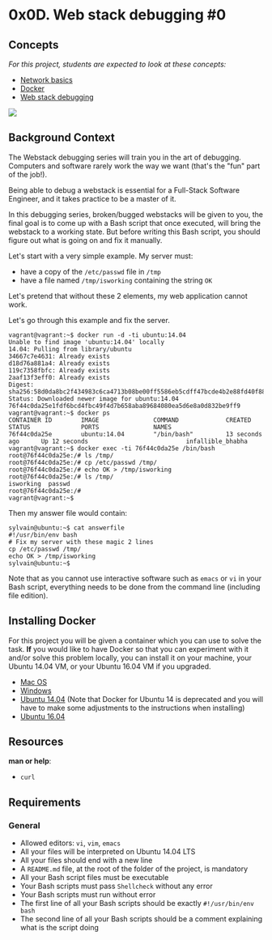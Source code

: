 0x0D. Web stack debugging #0
============================

Concepts
--------

*For this project, students are expected to look at these concepts:*

-   [Network basics](https://intranet.hbtn.io/concepts/33)
-   [Docker](https://intranet.hbtn.io/concepts/65)
-   [Web stack debugging](https://intranet.hbtn.io/concepts/68)

![](https://s3.amazonaws.com/intranet-projects-files/holbertonschool-sysadmin_devops/265/uWLzjc8.jpg)

Background Context
------------------

The Webstack debugging series will train you in the art of debugging. Computers and software rarely work the way we want (that's the "fun" part of the job!).

Being able to debug a webstack is essential for a Full-Stack Software Engineer, and it takes practice to be a master of it.

In this debugging series, broken/bugged webstacks will be given to you, the final goal is to come up with a Bash script that once executed, will bring the webstack to a working state. But before writing this Bash script, you should figure out what is going on and fix it manually.

Let's start with a very simple example. My server must:

-   have a copy of the `/etc/passwd` file in `/tmp`
-   have a file named `/tmp/isworking` containing the string `OK`

Let's pretend that without these 2 elements, my web application cannot work.

Let's go through this example and fix the server.

```
vagrant@vagrant:~$ docker run -d -ti ubuntu:14.04
Unable to find image 'ubuntu:14.04' locally
14.04: Pulling from library/ubuntu
34667c7e4631: Already exists
d18d76a881a4: Already exists
119c7358fbfc: Already exists
2aaf13f3eff0: Already exists
Digest: sha256:58d0da8bc2f434983c6ca4713b08be00ff5586eb5cdff47bcde4b2e88fd40f88
Status: Downloaded newer image for ubuntu:14.04
76f44c0da25e1fdf6bcd4fbc49f4d7b658aba89684080ea5d6e8a0d832be9ff9
vagrant@vagrant:~$ docker ps
CONTAINER ID        IMAGE               COMMAND             CREATED             STATUS              PORTS               NAMES
76f44c0da25e        ubuntu:14.04        "/bin/bash"         13 seconds ago      Up 12 seconds                           infallible_bhabha
vagrant@vagrant:~$ docker exec -ti 76f44c0da25e /bin/bash
root@76f44c0da25e:/# ls /tmp/
root@76f44c0da25e:/# cp /etc/passwd /tmp/
root@76f44c0da25e:/# echo OK > /tmp/isworking
root@76f44c0da25e:/# ls /tmp/
isworking  passwd
root@76f44c0da25e:/#
vagrant@vagrant:~$

```

Then my answer file would contain:

```
sylvain@ubuntu:~$ cat answerfile
#!/usr/bin/env bash
# Fix my server with these magic 2 lines
cp /etc/passwd /tmp/
echo OK > /tmp/isworking
sylvain@ubuntu:~$

```

Note that as you cannot use interactive software such as `emacs` or `vi` in your Bash script, everything needs to be done from the command line (including file edition).

Installing Docker
-----------------

For this project you will be given a container which you can use to solve the task. **If** you would like to have Docker so that you can experiment with it and/or solve this problem locally, you can install it on your machine, your Ubuntu 14.04 VM, or your Ubuntu 16.04 VM if you upgraded.

-   [Mac OS](https://intranet.hbtn.io/rltoken/k_pbInP8sVHkPWS-7bUqDQ "Mac OS")
-   [Windows](https://intranet.hbtn.io/rltoken/AYZe8xA3hfdHoDlXMJuNpQ "Windows")
-   [Ubuntu 14.04](https://intranet.hbtn.io/rltoken/ynOBcBBvuYZPm9lSHFNcoQ "Ubuntu 14.04") (Note that Docker for Ubuntu 14 is deprecated and you will have to make some adjustments to the instructions when installing)
-   [Ubuntu 16.04](https://intranet.hbtn.io/rltoken/tTuEaxo5gzKq23ZvgPODnA "Ubuntu 16.04")

Resources
---------

**man or help**:

-   `curl`

Requirements
------------

### General

-   Allowed editors: `vi`, `vim`, `emacs`
-   All your files will be interpreted on Ubuntu 14.04 LTS
-   All your files should end with a new line
-   A `README.md` file, at the root of the folder of the project, is mandatory
-   All your Bash script files must be executable
-   Your Bash scripts must pass `Shellcheck` without any error
-   Your Bash scripts must run without error
-   The first line of all your Bash scripts should be exactly `#!/usr/bin/env bash`
-   The second line of all your Bash scripts should be a comment explaining what is the script doing
